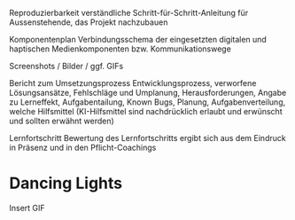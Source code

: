 Reproduzierbarkeit
verständliche Schritt-für-Schritt-Anleitung für Aussenstehende, das Projekt nachzubauen

Komponentenplan
Verbindungsschema der eingesetzten digitalen und haptischen Medienkomponenten
bzw. Kommunikationswege

Screenshots / Bilder / ggf. GIFs

Bericht zum Umsetzungsprozess
Entwicklungsprozess, verworfene Lösungsansätze, Fehlschläge und Umplanung, Herausforderungen, Angabe zu Lerneffekt, Aufgabentailung, Known Bugs, Planung, Aufgabenverteilung, welche Hilfsmittel (KI-Hilfsmittel sind nachdrücklich erlaubt und erwünscht und sollten erwähnt werden)

Lernfortschritt
Bewertung des Lernfortschritts ergibt sich aus dem Eindruck in Präsenz und in den Pflicht-Coachings

# Dancing Lights

Insert GIF

